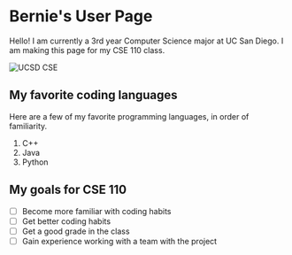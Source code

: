 # Bernie's User Page

Hello! I am currently a 3rd year Computer Science major at UC San Diego. I am making this page for my CSE 110 class. 

![UCSD CSE](https://cse.ucsd.edu/sites/cse.ucsd.edu/themes/csebs/images/UCSDLogo_JSOE_Blue.png)

## My favorite coding languages

Here are a few of my favorite programming languages, in order of familiarity.
1. C++
2. Java
3. Python

## My goals for CSE 110
- [ ] Become more familiar with coding habits
- [ ] Get better coding habits
- [ ] Get a good grade in the class
- [ ] Gain experience working with a team with the project